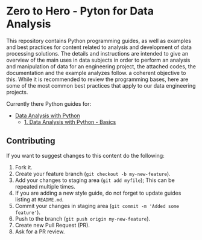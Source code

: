 # Zero to Hero - Pyton for Data Analysis

This repository contains Python programming guides, as well as examples and best practices for content related to analysis and development of data processing solutions. The details and instructions are intended to give an overview of the main uses in data subjects in order to perform an analysis and manipulation of data for an engineering project, the attached codes, the documentation and the example analyzes follow. a coherent objective to this. While it is recommended to review the programming bases, here are some of the most common best practices that apply to our data engineering projects.

Currently there Python guides for:

- [Data Analysis with Python](Data_Analysis_with_Python)
   - [1. Data Analysis with Python - Basics](Data_Analysis_with_Python/1._Data_Analysis_with_Python_-_Basics.ipynb)

## Contributing

If you want to suggest changes to this content do the following:

1. Fork it.
2. Create your feature branch (`git checkout -b my-new-feature`).
3. Add your changes to staging area (`git add myfile`);
   This can be repeated multiple times.
4. If you are adding a new style guide, do not forget to update
   guides listing at `README.md`.
5. Commit your changes in staging area (`git commit -m 'Added some feature'`).
6. Push to the branch (`git push origin my-new-feature`).
7. Create new Pull Request (PR).
8. Ask for a PR review.
